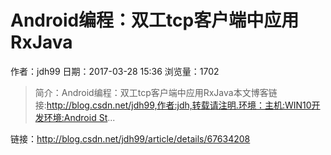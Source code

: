 # Android编程：双工tcp客户端中应用RxJava
作者：jdh99
日期：2017-03-28 15:36
浏览量：1702
> 简介：Android编程：双工tcp客户端中应用RxJava本文博客链接:http://blog.csdn.net/jdh99,作者:jdh,转载请注明.环境：主机:WIN10开发环境:Android St...

 链接：http://blog.csdn.net/jdh99/article/details/67634208
